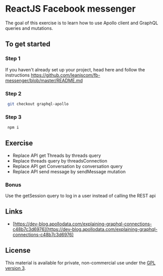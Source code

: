 # ReactJS Facebook messenger

The goal of this exercise is to learn how to use Apollo client and GraphQL queries and mutations.

## To get started

### Step 1

If you haven't already set up your project, head here and follow the instructions https://github.com/leanjscom/fb-messenger/blob/master/README.md


### Step 2
```sh
 git checkout graphql-apollo
 ```

### Step 3
```sh
 npm i
 ```

## Exercise

- Replace API get Threads by threads query
- Replace threads query by threadsConnection
- Replace API get Conversation by conversation query
- Replace API send message by sendMessage mutation

### Bonus

Use the getSession query to log in a user instead of calling the REST api

## Links

- [https://dev-blog.apollodata.com/explaining-graphql-connections-c48b7c3d6976](https://dev-blog.apollodata.com/explaining-graphql-connections-c48b7c3d6976)

## License

This material is available for private, non-commercial use under the [GPL version 3](http://www.gnu.org/licenses/gpl-3.0-standalone.html).
